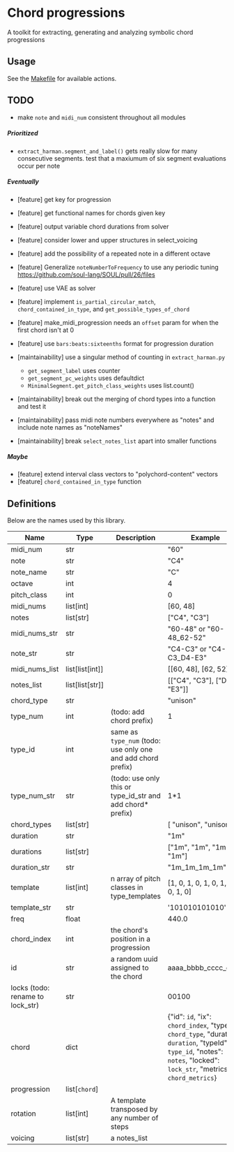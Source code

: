 # Chord progressions

A toolkit for extracting, generating and analyzing symbolic chord progressions

## Usage

See the [Makefile](Makefile) for available actions.

## TODO

-   make `note` and `midi_num` consistent throughout all modules

##### Prioritized

-   `extract_harman.segment_and_label()` gets really slow for many consecutive segments. test that a maxiumum of six segment evaluations occur per note

##### Eventually

-   [feature] get key for progression
-   [feature] get functional names for chords given key
-   [feature] output variable chord durations from solver
-   [feature] consider lower and upper structures in select_voicing
-   [feature] add the possibility of a repeated note in a different octave
-   [feature] Generalize `noteNumberToFrequency` to use any periodic tuning https://github.com/soul-lang/SOUL/pull/26/files
-   [feature] use VAE as solver
-   [feature] implement `is_partial_circular_match`, `chord_contained_in_type`, and `get_possible_types_of_chord`
-   [feature] make_midi_progression needs an `offset` param for when the first chord isn't at 0
-   [feature] use `bars:beats:sixteenths` format for progression duration

-   [maintainability] use a singular method of counting in `extract_harman.py`
    -   `get_segment_label` uses counter
    -   `get_segment_pc_weights` uses defaultdict
    -   `MinimalSegment.get_pitch_class_weights` uses list.count()
-   [maintainability] break out the merging of chord types into a function and test it
-   [maintainability] pass midi note numbers everywhere as "notes" and include note names as "noteNames"
-   [maintainability] break `select_notes_list` apart into smaller functions

##### Maybe

-   [feature] extend interval class vectors to "polychord-content" vectors
-   [feature] `chord_contained_in_type` function

## Definitions

Below are the names used by this library.

| Name                             | Type            | Description                                                  | Example                                                                                                                                                                  |
| -------------------------------- | --------------- | ------------------------------------------------------------ | ------------------------------------------------------------------------------------------------------------------------------------------------------------------------ |
| midi_num                         | str             |                                                              | "60"                                                                                                                                                                     |
| note                             | str             |                                                              | "C4"                                                                                                                                                                     |
| note_name                        | str             |                                                              | "C"                                                                                                                                                                      |
| octave                           | int             |                                                              | 4                                                                                                                                                                        |
| pitch_class                      | int             |                                                              | 0                                                                                                                                                                        |
| midi_nums                        | list[int]       |                                                              | [60, 48]                                                                                                                                                                 |
| notes                            | list[str]       |                                                              | ["C4", "C3"]                                                                                                                                                             |
| midi_nums_str                    | str             |                                                              | "60-48" or "60-48_62-52"                                                                                                                                                 |
| note_str                         | str             |                                                              | "C4-C3" or "C4-C3_D4-E3"                                                                                                                                                 |
| midi_nums_list                   | list[list[int]] |                                                              | [[60, 48], [62, 52]]                                                                                                                                                     |
| notes_list                       | list[list[str]] |                                                              | [["C4", "C3"], ["D4", "E3"]]                                                                                                                                             |
| chord_type                       | str             |                                                              | "unison"                                                                                                                                                                 |
| type_num                         | int             | (todo: add chord prefix)                                     | 1                                                                                                                                                                        |
| type_id                          | int             | same as `type_num` (todo: use only one and add chord prefix) |                                                                                                                                                                          |
| type_num_str                     | str             | (todo: use only this or type_id_str and add chord\* prefix)  | 1\*1                                                                                                                                                                     |
| chord_types                      | list[str]       |                                                              | [ "unison", "unison" ]                                                                                                                                                   |
| duration                         | str             |                                                              | "1m"                                                                                                                                                                     |
| durations                        | list[str]       |                                                              | ["1m", "1m", "1m", "1m"]                                                                                                                                                 |
| duration_str                     | str             |                                                              | "1m_1m_1m_1m"                                                                                                                                                            |
| template                         | list[int]       | n array of pitch classes in type_templates                   | [1, 0, 1, 0, 1, 0, 1, 0, 1, 0, 1, 0]                                                                                                                                     |
| template_str                     | str             |                                                              | '101010101010'                                                                                                                                                           |
| freq                             | float           |                                                              | 440.0                                                                                                                                                                    |
| chord_index                      | int             | the chord's position in a progression                        |                                                                                                                                                                          |
| id                               | str             | a random uuid assigned to the chord                          | aaaa_bbbb_cccc_dddd                                                                                                                                                      |
| locks (todo: rename to lock_str) | str             |                                                              | 00100                                                                                                                                                                    |
| chord                            | dict            |                                                              | {"id": `id`, "ix": `chord_index`, "type": `chord_type`, "duration": `duration`, "typeId": `type_id`, "notes": `notes`, "locked": `lock_str`, "metrics": `chord_metrics`} |
| progression                      | list[`chord`]   |                                                              |                                                                                                                                                                          |
| rotation                         | list[int]       | A template transposed by any number of steps                 |                                                                                                                                                                          |
| voicing                          | list[str]       | a notes_list                                                 |                                                                                                                                                                          |
